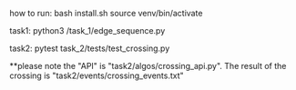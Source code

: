 how to run:
bash install.sh
source venv/bin/activate

task1:
python3 <path>/task_1/edge_sequence.py

task2:
pytest <path>task_2/tests/test_crossing.py

**please note the "API" is "task2/algos/crossing_api.py". The result of the crossing is "task2/events/crossing_events.txt"
